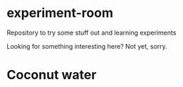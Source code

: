 # experiment-room
Repository to try some stuff out and learning experiments

Looking for something interesting here? Not yet, sorry.

# Coconut water
